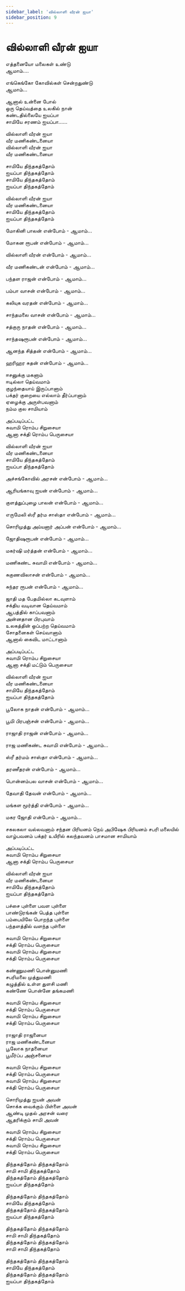```yaml
---
sidebar_label: 'வில்லாளி வீரன் ஐயா'
sidebar_position: 9
---
```


# **வில்லாளி வீரன் ஐயா**

எத்தனையோ மலைகள் உண்டு  
ஆமாம்….

எங்கெங்கோ கோவில்கள் சென்றதுண்டு  
ஆமாம்…

ஆனால் உன்னை போல்  
ஒரு தெய்வத்தை உலகில் நான்  
கண்டதில்லையே ஐயப்பா  
சாமியே சரணம் ஐயப்பா……

வில்லாளி வீரன் ஐயா  
வீர மணிகண்டனையா  
வில்லாளி வீரன் ஐயா  
வீர மணிகண்டனையா

சாமியே திந்தகத்தோம்  
ஐயப்பா திந்தகத்தோம்  
சாமியே திந்தகத்தோம்  
ஐயப்பா திந்தகத்தோம்

வில்லாளி வீரன் ஐயா  
வீர மணிகண்டனையா  
சாமியே திந்தகத்தோம்  
ஐயப்பா திந்தகத்தோம்

மோகினி பாலன் என்போம் \- ஆமாம்…

மோகன ரூபன் என்போம் \- ஆமாம்…

வில்லாளி வீரன் என்போம் \- ஆமாம்…

வீர மணிகண்டன் என்போம் \- ஆமாம்…

பந்தள ராஜன் என்போம் \- ஆமாம்…

பம்பா வாசன் என்போம் \- ஆமாம்…

கலியுக வரதன் என்போம் \- ஆமாம்…

சாந்தமலை வாசன் என்போம் \- ஆமாம்…

சத்குரு நாதன் என்போம் \- ஆமாம்…

சாந்தஷரூபன் என்போம் \- ஆமாம்…

ஆனந்த சித்தன் என்போம் \- ஆமாம்…

ஹரிஹர சுதன் என்போம் \- ஆமாம்…

ஈசனுக்கு மகனாம்  
ஈடில்லா தெய்வமாம்  
குழந்தையாய் இருப்பானாம்  
பக்தர் குறையை எல்லாம் தீர்ப்பானாம்  
ஏழைக்கு அருள்பவனாம்  
நம்ம குல சாமியாம்

அப்படிப்பட்ட  
சுவாமி ரொம்ப சிறுசையா  
ஆனா சக்தி ரொம்ப பெருசையா

வில்லாளி வீரன் ஐயா  
வீர மணிகண்டனையா  
சாமியே திந்தகத்தோம்  
ஐயப்பா திந்தகத்தோம்

அச்சங்கோவில் அரசன் என்போம் \- ஆமாம்…

ஆரியங்காவு ஐயன் என்போம் \- ஆமாம்…

குளத்துப்புழை பாலன் என்போம் \- ஆமாம்…

எருமேலி ஸ்ரீ தர்ம சாஸ்தா என்போம் \- ஆமாம்…

சொரிமுத்து அய்யனார் அப்பன் என்போம் \- ஆமாம்…

ஜோதிஷரூபன் என்போம் \- ஆமாம்…

மகர்ஷி மர்த்தன் என்போம் \- ஆமாம்…

மணிகண்ட சுவாமி என்போம் \- ஆமாம்…

சுகுணவிலாசன் என்போம் \- ஆமாம்…

சுந்தர ரூபன் என்போம் \- ஆமாம்…

ஜாதி மத பேதமில்லா கடவுளாம்   
சக்திய வடிவான தெய்வமாம்  
ஆபத்தில் காப்பவனாம்  
அன்னதான பிரபுவாம்  
உலகத்தின் ஒப்பற்ற தெய்வமாம்  
சோதனைகள் செய்வானாம்  
ஆனால் கைவிட மாட்டானாம்

அப்படிப்பட்ட  
சுவாமி ரொம்ப சிறுசையா  
ஆனா சக்தி மட்டும் பெருசையா

வில்லாளி வீரன் ஐயா  
வீர மணிகண்டனையா  
சாமியே திந்தகத்தோம்  
ஐயப்பா திந்தகத்தோம்

பூலோக நாதன் என்போம்  \- ஆமாம்…

பூமி பிரபஞ்சன் என்போம்  \- ஆமாம்…

ராஜாதி ராஜன் என்போம் \- ஆமாம்…

ராஜ  மணிகண்ட சுவாமி என்போம்  \- ஆமாம்…

ஸ்ரீ தர்மம் சாஸ்தா என்போம்  \- ஆமாம்…

தரணீதரன் என்போம்  \- ஆமாம்…

பொன்னம்பல வாசன் என்போம்  \- ஆமாம்…

தேவாதி தேவன் என்போம்  \- ஆமாம்…

மங்கள மூர்த்தி என்போம்  \- ஆமாம்…

மகர ஜோதி என்போம்  \- ஆமாம்…

சகலகலா வல்லவனாம் 
சந்தன பிரியனம் 
நெய் அபிஷேக பிரியனம் 
சபரி மலையில் வாழ்பவனம் 
பக்தர் உயிரில் கலந்தவனம் 
பாசமான சாமியாம் 

அப்படிப்பட்ட  
சுவாமி ரொம்ப சிறுசையா  
ஆனா சக்தி ரொம்ப பெருசையா

வில்லாளி வீரன் ஐயா  
வீர மணிகண்டனையா  
சாமியே திந்தகத்தோம்  
ஐயப்பா திந்தகத்தோம்

பச்சை புள்ளை பவள புள்ளை  
பாண்டுரங்கன் பெத்த புள்ளை  
பம்பையிலே பொறந்த புள்ளை  
பந்தளத்தில் வளந்த புள்ளை

சுவாமி ரொம்ப சிறுசையா  
சக்தி ரொம்ப பெருசையா  
சுவாமி ரொம்ப சிறுசையா  
சக்தி ரொம்ப பெருசையா

கண்ணுமணி பொன்னுமணி  
சபரிமலை முத்துமணி  
கழுத்தில் உள்ள துளசி மணி  
கண்ணே பொன்னே தங்கமணி

சுவாமி ரொம்ப சிறுசையா  
சக்தி ரொம்ப பெருசையா  
சுவாமி ரொம்ப சிறுசையா  
சக்தி ரொம்ப பெருசையா

ராஜாதி ராஜனையா  
ராஜ மணிகண்டனையா  
பூலோக நாதனையா  
பூமீர்ப்ப அஞ்சனையா

சுவாமி ரொம்ப சிறுசையா  
சக்தி ரொம்ப பெருசையா  
சுவாமி ரொம்ப சிறுசையா  
சக்தி ரொம்ப பெருசையா

சொரிமுத்து ஐயன் அவன்  
சொக்க வைக்கும் பிள்ளை அவன்  
ஆண்டி முதல் அரசன் வரை  
ஆதரிக்கும் சாமி அவன்

சுவாமி ரொம்ப சிறுசையா  
சக்தி ரொம்ப பெருசையா  
சுவாமி ரொம்ப சிறுசையா  
சக்தி ரொம்ப பெருசையா

திந்தகத்தோம் திந்தகத்தோம்  
சாமி சாமி திந்தகத்தோம்  
திந்தகத்தோம் திந்தகத்தோம்  
ஐயப்பா திந்தகத்தோம்

திந்தகத்தோம் திந்தகத்தோம்  
சாமியே திந்தகத்தோம்  
திந்தகத்தோம் திந்தகத்தோம்  
ஐயப்பா திந்தகத்தோம்

திந்தகத்தோம் திந்தகத்தோம்  
சாமி சாமி திந்தகத்தோம்  
திந்தகத்தோம் திந்தகத்தோம்  
சாமி சாமி திந்தகத்தோம்

திந்தகத்தோம் திந்தகத்தோம்  
சாமியே திந்தகத்தோம்  
திந்தகத்தோம் திந்தகத்தோம்  
ஐயப்பா திந்தகத்தோம்
